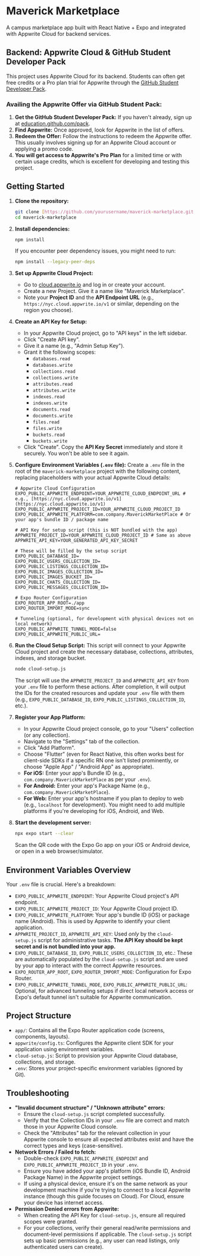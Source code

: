 # Maverick Marketplace

A campus marketplace app built with React Native + Expo and integrated with Appwrite Cloud for backend services.

## Backend: Appwrite Cloud & GitHub Student Developer Pack

This project uses Appwrite Cloud for its backend. Students can often get free credits or a Pro plan trial for Appwrite through the [GitHub Student Developer Pack](https://education.github.com/pack).

### Availing the Appwrite Offer via GitHub Student Pack:

1.  **Get the GitHub Student Developer Pack:** If you haven't already, sign up at [education.github.com/pack](https://education.github.com/pack).
2.  **Find Appwrite:** Once approved, look for Appwrite in the list of offers.
3.  **Redeem the Offer:** Follow the instructions to redeem the Appwrite offer. This usually involves signing up for an Appwrite Cloud account or applying a promo code.
4.  **You will get access to Appwrite's Pro Plan** for a limited time or with certain usage credits, which is excellent for developing and testing this project.

## Getting Started

1.  **Clone the repository:**
    ```bash
    git clone [https://github.com/yourusername/maverick-marketplace.git](https://github.com/yourusername/maverick-marketplace.git)
    cd maverick-marketplace
    ```

2.  **Install dependencies:**
    ```bash
    npm install
    ```
    If you encounter peer dependency issues, you might need to run:
    ```bash
    npm install --legacy-peer-deps
    ```

3.  **Set up Appwrite Cloud Project:**
    * Go to [cloud.appwrite.io](https://cloud.appwrite.io/) and log in or create your account.
    * Create a new Project. Give it a name like "Maverick Marketplace".
    * Note your **Project ID** and the **API Endpoint URL** (e.g., `https://nyc.cloud.appwrite.io/v1` or similar, depending on the region you choose).

4.  **Create an API Key for Setup:**
    * In your Appwrite Cloud project, go to "API keys" in the left sidebar.
    * Click "Create API key".
    * Give it a name (e.g., "Admin Setup Key").
    * Grant it the following scopes:
        * `databases.read`
        * `databases.write`
        * `collections.read`
        * `collections.write`
        * `attributes.read`
        * `attributes.write`
        * `indexes.read`
        * `indexes.write`
        * `documents.read`
        * `documents.write`
        * `files.read`
        * `files.write`
        * `buckets.read`
        * `buckets.write`
    * Click "Create". Copy the **API Key Secret** immediately and store it securely. You won't be able to see it again.

5.  **Configure Environment Variables (`.env` file):**
    Create a `.env` file in the root of the `maverick-marketplace` project with the following content, replacing placeholders with your actual Appwrite Cloud details:

    ```env
    # Appwrite Cloud Configuration
    EXPO_PUBLIC_APPWRITE_ENDPOINT=YOUR_APPWRITE_CLOUD_ENDPOINT_URL # e.g., [https://nyc.cloud.appwrite.io/v1](https://nyc.cloud.appwrite.io/v1)
    EXPO_PUBLIC_APPWRITE_PROJECT_ID=YOUR_APPWRITE_CLOUD_PROJECT_ID
    EXPO_PUBLIC_APPWRITE_PLATFORM=com.company.MaverickMarketPlace # Or your app's bundle ID / package name

    # API Key for setup script (this is NOT bundled with the app)
    APPWRITE_PROJECT_ID=YOUR_APPWRITE_CLOUD_PROJECT_ID # Same as above
    APPWRITE_API_KEY=YOUR_GENERATED_API_KEY_SECRET

    # These will be filled by the setup script
    EXPO_PUBLIC_DATABASE_ID=
    EXPO_PUBLIC_USERS_COLLECTION_ID=
    EXPO_PUBLIC_LISTINGS_COLLECTION_ID=
    EXPO_PUBLIC_IMAGES_COLLECTION_ID=
    EXPO_PUBLIC_IMAGES_BUCKET_ID=
    EXPO_PUBLIC_CHATS_COLLECTION_ID=
    EXPO_PUBLIC_MESSAGES_COLLECTION_ID=

    # Expo Router Configuration
    EXPO_ROUTER_APP_ROOT=./app
    EXPO_ROUTER_IMPORT_MODE=sync

    # Tunneling (optional, for development with physical devices not on local network)
    EXPO_PUBLIC_APPWRITE_TUNNEL_MODE=false
    EXPO_PUBLIC_APPWRITE_PUBLIC_URL=
    ```

6.  **Run the Cloud Setup Script:**
    This script will connect to your Appwrite Cloud project and create the necessary database, collections, attributes, indexes, and storage bucket.
    ```bash
    node cloud-setup.js
    ```
    The script will use the `APPWRITE_PROJECT_ID` and `APPWRITE_API_KEY` from your `.env` file to perform these actions. After completion, it will output the IDs for the created resources and update your `.env` file with them (e.g., `EXPO_PUBLIC_DATABASE_ID`, `EXPO_PUBLIC_LISTINGS_COLLECTION_ID`, etc.).

7.  **Register your App Platform:**
    * In your Appwrite Cloud project console, go to your "Users" collection (or any collection).
    * Navigate to the "Settings" tab of the collection.
    * Click "Add Platform".
    * Choose "Flutter" (even for React Native, this often works best for client-side SDKs if a specific RN one isn't listed prominently, or choose "Apple App" / "Android App" as appropriate).
    * **For iOS:** Enter your app's Bundle ID (e.g., `com.company.MaverickMarketPlace` as per your `.env`).
    * **For Android:** Enter your app's Package Name (e.g., `com.company.MaverickMarketPlace`).
    * **For Web:** Enter your app's hostname if you plan to deploy to web (e.g., `localhost` for development). You might need to add multiple platforms if you're developing for iOS, Android, and Web.

8.  **Start the development server:**
    ```bash
    npx expo start --clear
    ```
    Scan the QR code with the Expo Go app on your iOS or Android device, or open in a web browser/simulator.

## Environment Variables Overview

Your `.env` file is crucial. Here's a breakdown:

* `EXPO_PUBLIC_APPWRITE_ENDPOINT`: Your Appwrite Cloud project's API endpoint.
* `EXPO_PUBLIC_APPWRITE_PROJECT_ID`: Your Appwrite Cloud project ID.
* `EXPO_PUBLIC_APPWRITE_PLATFORM`: Your app's bundle ID (iOS) or package name (Android). This is used by Appwrite to identify your client application.
* `APPWRITE_PROJECT_ID`, `APPWRITE_API_KEY`: Used *only* by the `cloud-setup.js` script for administrative tasks. **The API Key should be kept secret and is not bundled into your app.**
* `EXPO_PUBLIC_DATABASE_ID`, `EXPO_PUBLIC_USERS_COLLECTION_ID`, etc.: These are automatically populated by the `cloud-setup.js` script and are used by your app to interact with the correct Appwrite resources.
* `EXPO_ROUTER_APP_ROOT`, `EXPO_ROUTER_IMPORT_MODE`: Configuration for Expo Router.
* `EXPO_PUBLIC_APPWRITE_TUNNEL_MODE`, `EXPO_PUBLIC_APPWRITE_PUBLIC_URL`: Optional, for advanced tunneling setups if direct local network access or Expo's default tunnel isn't suitable for Appwrite communication.

## Project Structure

* `app/`: Contains all the Expo Router application code (screens, components, layouts).
* `appwrite/config.ts`: Configures the Appwrite client SDK for your application using environment variables.
* `cloud-setup.js`: Script to provision your Appwrite Cloud database, collections, and storage.
* `.env`: Stores your project-specific environment variables (ignored by Git).

## Troubleshooting

* **"Invalid document structure" / "Unknown attribute" errors:**
    * Ensure the `cloud-setup.js` script completed successfully.
    * Verify that the Collection IDs in your `.env` file are correct and match those in your Appwrite Cloud console.
    * Check the "Attributes" tab for the relevant collection in your Appwrite console to ensure all expected attributes exist and have the correct types and keys (case-sensitive).
* **Network Errors / Failed to fetch:**
    * Double-check `EXPO_PUBLIC_APPWRITE_ENDPOINT` and `EXPO_PUBLIC_APPWRITE_PROJECT_ID` in your `.env`.
    * Ensure you have added your app's platform (iOS Bundle ID, Android Package Name) in the Appwrite project settings.
    * If using a physical device, ensure it's on the same network as your development machine if you're trying to connect to a local Appwrite instance (though this guide focuses on Cloud). For Cloud, ensure your device has internet access.
* **Permission Denied errors from Appwrite:**
    * When creating the API Key for `cloud-setup.js`, ensure all required scopes were granted.
    * For your collections, verify their general read/write permissions and document-level permissions if applicable. The `cloud-setup.js` script sets up basic permissions (e.g., any user can read listings, only authenticated users can create).